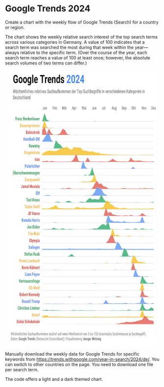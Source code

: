 # Google Trends 2024

Create a chart with the weekly flow of Google Trends (Search) for a country or region.

The chart shows the weekly relative search interest of the top search terms across various categories in Germany. A value of 100 indicates that a search term was searched the most during that week within the year—always relative to the specific term. (Over the course of the year, each search term reaches a value of 100 at least once; however, the absolute search volumes of two terms can differ.)

<img src="plots/gtrends_de_2024_light.png" height="900px" alt="A chart showing the Google Trends 2024 for Germany as an area chart for each search term. The peaks illustrate when a term was most searched. The terms are sorted by the earliest peak date. Selection of terms in chronological order: Franz Beckenbauer, farmer protests, rail strikes, Handball European Championship, Navalny, floods, European Championship, European elections, Taylor Swift, US election, Dubai chocolate.">

Manually download the weekly data for Google Trends for specific keywords from https://trends.withgoogle.com/year-in-search/2024/de/. You can switch to other countries on the page. You need to download one file per search term.

The code offers a light and a dark themed chart.
